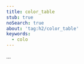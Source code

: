 ```yaml
---
title: color_table
stub: true
noSearch: true
about: 'tag:h2/color_table'
keywords:
  - colo
---
```

...
